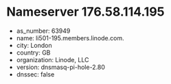 # Nameserver 176.58.114.195

* as_number: 63949
* name: li501-195.members.linode.com.
* city: London
* country: GB
* organization: Linode, LLC
* version: dnsmasq-pi-hole-2.80
* dnssec: false
